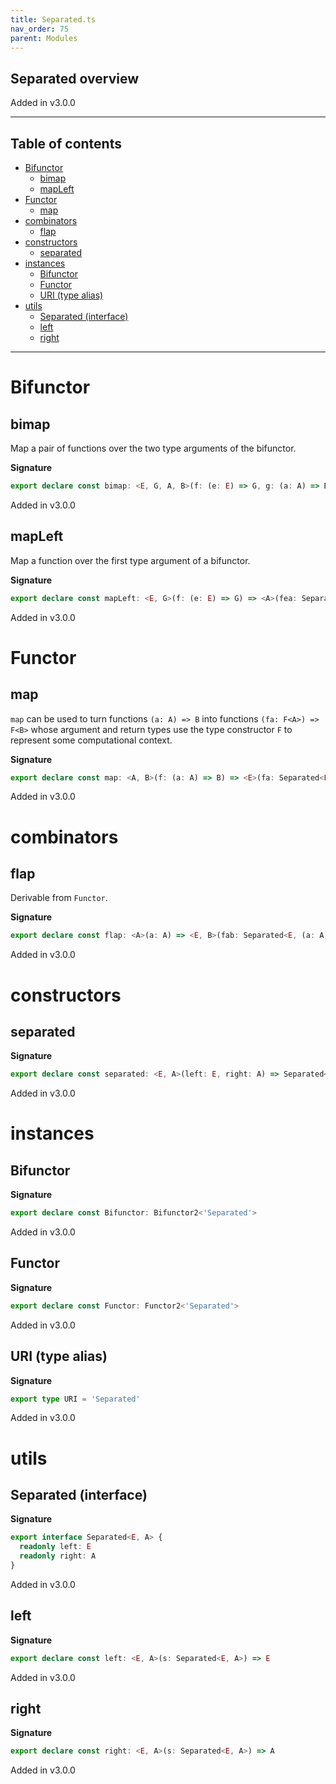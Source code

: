```yaml
---
title: Separated.ts
nav_order: 75
parent: Modules
---
```


## Separated overview

Added in v3.0.0

---

<h2 class="text-delta">Table of contents</h2>

- [Bifunctor](#bifunctor)
  - [bimap](#bimap)
  - [mapLeft](#mapleft)
- [Functor](#functor)
  - [map](#map)
- [combinators](#combinators)
  - [flap](#flap)
- [constructors](#constructors)
  - [separated](#separated)
- [instances](#instances)
  - [Bifunctor](#bifunctor-1)
  - [Functor](#functor-1)
  - [URI (type alias)](#uri-type-alias)
- [utils](#utils)
  - [Separated (interface)](#separated-interface)
  - [left](#left)
  - [right](#right)

---

# Bifunctor

## bimap

Map a pair of functions over the two type arguments of the bifunctor.

**Signature**

```ts
export declare const bimap: <E, G, A, B>(f: (e: E) => G, g: (a: A) => B) => (fea: Separated<E, A>) => Separated<G, B>
```

Added in v3.0.0

## mapLeft

Map a function over the first type argument of a bifunctor.

**Signature**

```ts
export declare const mapLeft: <E, G>(f: (e: E) => G) => <A>(fea: Separated<E, A>) => Separated<G, A>
```

Added in v3.0.0

# Functor

## map

`map` can be used to turn functions `(a: A) => B` into functions `(fa: F<A>) => F<B>` whose argument and return types
use the type constructor `F` to represent some computational context.

**Signature**

```ts
export declare const map: <A, B>(f: (a: A) => B) => <E>(fa: Separated<E, A>) => Separated<E, B>
```

Added in v3.0.0

# combinators

## flap

Derivable from `Functor`.

**Signature**

```ts
export declare const flap: <A>(a: A) => <E, B>(fab: Separated<E, (a: A) => B>) => Separated<E, B>
```

Added in v3.0.0

# constructors

## separated

**Signature**

```ts
export declare const separated: <E, A>(left: E, right: A) => Separated<E, A>
```

Added in v3.0.0

# instances

## Bifunctor

**Signature**

```ts
export declare const Bifunctor: Bifunctor2<'Separated'>
```

Added in v3.0.0

## Functor

**Signature**

```ts
export declare const Functor: Functor2<'Separated'>
```

Added in v3.0.0

## URI (type alias)

**Signature**

```ts
export type URI = 'Separated'
```

Added in v3.0.0

# utils

## Separated (interface)

**Signature**

```ts
export interface Separated<E, A> {
  readonly left: E
  readonly right: A
}
```

Added in v3.0.0

## left

**Signature**

```ts
export declare const left: <E, A>(s: Separated<E, A>) => E
```

Added in v3.0.0

## right

**Signature**

```ts
export declare const right: <E, A>(s: Separated<E, A>) => A
```

Added in v3.0.0
